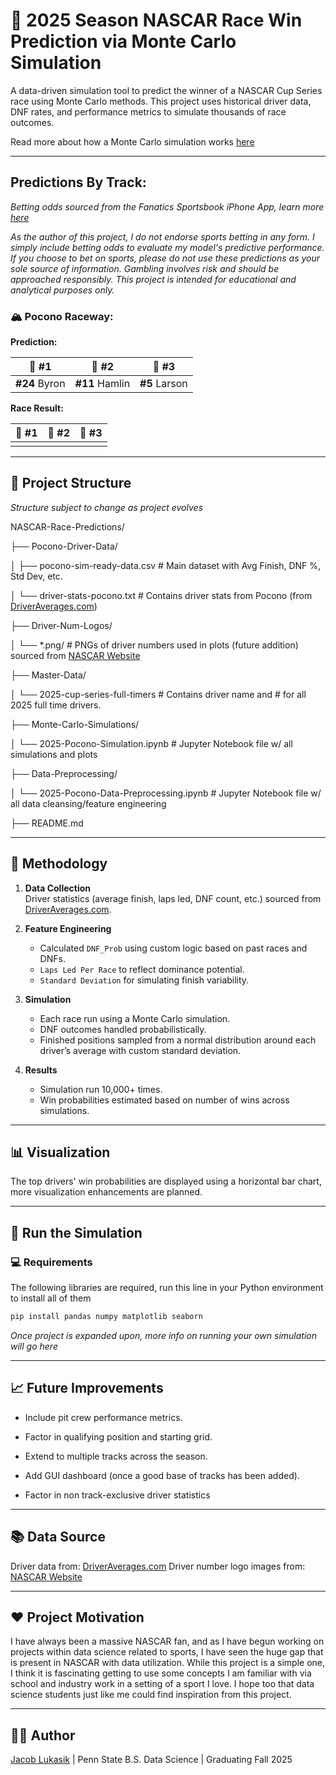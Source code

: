 # 🏁 2025 Season NASCAR Race Win Prediction via Monte Carlo Simulation

A data-driven simulation tool to predict the winner of a NASCAR Cup Series race using Monte Carlo methods. This project uses historical driver data, DNF rates, and performance metrics to simulate thousands of race outcomes.

Read more about how a Monte Carlo simulation works [here](https://www.ibm.com/think/topics/monte-carlo-simulation)

--- 

## Predictions By Track:

*Betting odds sourced from the Fanatics Sportsbook iPhone App, learn more [here](https://betfanatics.com/)*

*As the author of this project, I do not endorse sports betting in any form. I simply include betting odds to evaluate my model's predictive performance. If you choose to bet on sports, please do not use these predictions as your sole source of information. Gambling involves risk and should be approached responsibly. This project is intended for educational and analytical purposes only.*

### 🏔️ Pocono Raceway:

**Prediction:**

| 🥇 #1           | 🥈 #2           | 🥉 #3           |
|----------------|----------------|----------------|
| **#24** Byron  | **#11** Hamlin | **#5** Larson  |

**Race Result:**

| 🥇 #1           | 🥈 #2           | 🥉 #3           |
|----------------|----------------|----------------|
|   |  |   |

---

## 📂 Project Structure

*Structure subject to change as project evolves*

NASCAR-Race-Predictions/

├── Pocono-Driver-Data/

│ ├── pocono-sim-ready-data.csv # Main dataset with Avg Finish, DNF %, Std Dev, etc.

│ └── driver-stats-pocono.txt # Contains driver stats from Pocono (from [DriverAverages.com](https://www.driveraverages.com/))

├── Driver-Num-Logos/

│ └── *.png/ # PNGs of driver numbers used in plots (future addition) sourced from [NASCAR Website](https://www.nascar.com/drivers/nascar-cup-series/)

├── Master-Data/

│ └── 2025-cup-series-full-timers # Contains driver name and # for all 2025 full time drivers.

├── Monte-Carlo-Simulations/

│ └── 2025-Pocono-Simulation.ipynb # Jupyter Notebook file w/ all simulations and plots

├── Data-Preprocessing/

│ └── 2025-Pocono-Data-Preprocessing.ipynb # Jupyter Notebook file w/ all data cleansing/feature engineering

├── README.md


---

## 🧠 Methodology

1. **Data Collection**  
   Driver statistics (average finish, laps led, DNF count, etc.) sourced from [DriverAverages.com](https://www.driveraverages.com).

2. **Feature Engineering**  
   - Calculated `DNF_Prob` using custom logic based on past races and DNFs.
   - `Laps Led Per Race` to reflect dominance potential.
   - `Standard Deviation` for simulating finish variability.

3. **Simulation**  
   - Each race run using a Monte Carlo simulation.
   - DNF outcomes handled probabilistically.
   - Finished positions sampled from a normal distribution around each driver’s average with custom standard deviation.

4. **Results**  
   - Simulation run 10,000+ times.
   - Win probabilities estimated based on number of wins across simulations.

---

## 📊 Visualization

The top drivers' win probabilities are displayed using a horizontal bar chart, more visualization enhancements are planned.

---

## 🔁 Run the Simulation

### 💻 Requirements

The following libraries are required, run this line in your Python environment to install all of them

```bash
pip install pandas numpy matplotlib seaborn
```

*Once project is expanded upon, more info on running your own simulation will go here*

--- 

## 📈 Future Improvements

- Include pit crew performance metrics.

- Factor in qualifying position and starting grid.

- Extend to multiple tracks across the season.

- Add GUI dashboard (once a good base of tracks has been added).

- Factor in non track-exclusive driver statistics

---

## 📚 Data Source

Driver data from: [DriverAverages.com](https://www.driveraverages.com/)
Driver number logo images from: [NASCAR Website](https://www.nascar.com/drivers/nascar-cup-series/)

---

## ❤️ Project Motivation

I have always been a massive NASCAR fan, and as I have begun working on projects within data science related to sports, I have seen the huge gap that is present in NASCAR with data utilization. While this project is a simple one, I think it is fascinating getting to use some concepts I am familiar with via school and industry work in a setting of a sport I love. I hope too that data science students just like me could find inspiration from this project.

---

## 🧑‍💻 Author
[Jacob Lukasik](https://www.linkedin.com/in/jacob-lukasik-00306826b/) | Penn State B.S. Data Science | Graduating Fall 2025

